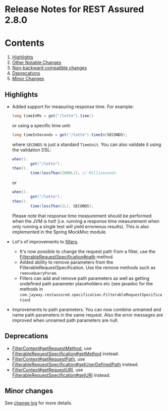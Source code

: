 # Release Notes for REST Assured 2.8.0 #

# Contents
1. [Highlights](#highlights)
1. [Other Notable Changes](#other-notable-changes)
1. [Non-backward compatible changes](#non-backward-compatible-changes)
1. [Deprecations](#deprecations)
1. [Minor Changes](#minor-changes)

## Highlights ##
* Added support for measuring response time. For example:

  ```java
  long timeInMs = get("/lotto").time()
  ```
  
  or using a specific time unit:

  ```java
  long timeInSeconds = get("/lotto").timeIn(SECONDS);
  ```

  where `SECONDS` is just a standard `TimeUnit`. You can also validate it using the validation DSL:

  ```java
  when().
          get("/lotto").
  then().
          time(lessThan(2000L)); // Milliseconds
  ```
  
  or

  ```java
  when().
          get("/lotto").
  then().
          time(lessThan(2L), SECONDS);
  ```

  Please note that response time measurement should be performed when the JVM is hot! (i.e. running a response time measurement when only running a single test will yield erroneous results). This is also implemented in the Spring MockMvc module.
* Lot's of improvements to [filters](https://github.com/jayway/rest-assured/wiki/Usage#filters). 
  * It's now possible to change the request path from a filter, use the [FilterableRequestSpecification#path](http://static.javadoc.io/com.jayway.restassured/rest-assured/2.8.0/com/jayway/restassured/specification/FilterableRequestSpecification.html#path-java.lang.String-) method.
  * Added ability to remove parameters from the FilterableRequestSpecification. Use the remove methods such as `removeQueryParam`.
  * Filters can add and remove path parameters as well as getting undefined path parameter placeholders etc (see javadoc for the methods in `com.jayway.restassured.specification.FilterableRequestSpecification`)
* Improvements to path parameters. You can now combine unnamed and name path parameters in the same request. Also the error messages are improved when unnamed path parameters are null.

## Deprecations
* [FilterContext#getRequestMethod](http://static.javadoc.io/com.jayway.restassured/rest-assured/2.8.0/com/jayway/restassured/filter/FilterContext.html#getRequestMethod--), use [FilterableRequestSpecification#getMethod](http://static.javadoc.io/com.jayway.restassured/rest-assured/2.8.0/com/jayway/restassured/specification/FilterableRequestSpecification.html#getMethod--) instead. 
* [FilterContext#getRequestPath](http://static.javadoc.io/com.jayway.restassured/rest-assured/2.8.0/com/jayway/restassured/filter/FilterContext.html#getRequestPath--), use [FilterableRequestSpecification#getUserDefinedPath](http://static.javadoc.io/com.jayway.restassured/rest-assured/2.8.0/com/jayway/restassured/specification/FilterableRequestSpecification.html#getUserDefinedPath--) instead.
* [FilterContext#getRequestURI](http://static.javadoc.io/com.jayway.restassured/rest-assured/2.8.0/com/jayway/restassured/filter/FilterContext.html#getRequestURI--), use [FilterableRequestSpecification#getURI](http://static.javadoc.io/com.jayway.restassured/rest-assured/2.8.0/com/jayway/restassured/specification/FilterableRequestSpecification.html#getURI--) instead.


## Minor changes ##
See [change log](http://github.com/jayway/rest-assured/raw/master/changelog.txt) for more details.